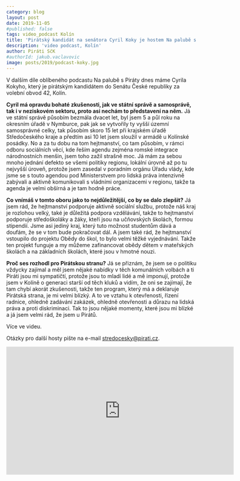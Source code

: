 ```yaml
---
category: blog
layout: post
date: 2019-11-05
#published: false
tags: video_podcast Kolín
title: 'Pirátský kandidát na senátora Cyril Koky je hostem Na palubě s Piráty'
description: 'video podcast, Kolín'
author: Piráti SčK
#authorId: jakub.vaclavovic
image: posts/2019/podcast-koky.jpg
---
```


V dalším díle oblíbeného podcastu Na palubě s Piráty dnes máme Cyrila Kokyho, který je pirátským kandidátem do Senátu České republiky za volební obvod 42, Kolín. 

**Cyril má opravdu bohaté zkušenosti, jak ve státní správě a samosprávě, tak i v neziskovém sektoru, proto asi nechám to představení na něm.**
Já ve státní správě působím bezmála dvacet let, byl jsem 5 a půl roku na okresním úřadě v Nymburce, pak jak se vytvořily ty vyšší územní samosprávné celky, tak působím skoro 15 let při krajském úřadě Středočeského kraje a předtím asi 10 let jsem sloužil v armádě u Kolínské posádky. No a za tu dobu na tom hejtmanství, co tam působím, v rámci odboru sociálních věcí, kde řeším agendu zejména romské integrace národnostních menšin, jsem toho zažil strašně moc. Já mám za sebou mnoho jednání defekto se všemi politiky regionu, lokální úrovně až po tu nejvyšší úroveň, protože jsem zasedal v poradním orgánu Úřadu vlády, kde jsme se s touto agendou pod Ministerstvem pro lidská práva intenzivně zabývali a aktivně komunikovali s vládními organizacemi v regionu, takže ta agenda je velmi obšírná a je tam hodně práce.

**Co vnímáš v tomto oboru jako to nejdůležitější, co by se dalo zlepšit?**
Já jsem rád, že hejtmanství podporuje aktivně sociální službu, protože náš kraj je rozlohou velký, také je důležitá podpora vzdělávání, takže to hejtmanství podporuje středoškoláky a žáky, kteří jsou na učňovských školách, formou stipendií. Jsme asi jediný kraj, který tuto možnost studentům dává a doufám, že se v tom bude pokračovat dál. A jsem také rád, že hejtmanství vstoupilo do projektu Obědy do škol, to bylo velmi těžké vyjednávání. Takže ten projekt funguje a my můžeme zafinancovat obědy dětem v mateřských školách a na základních školách, které jsou v hmotné nouzi.

**Proč ses rozhodl pro Pirátskou stranu?**
Já se přiznám, že jsem se o politiku vždycky zajímal a měl jsem nějaké nabídky v těch komunálních volbách a ti Piráti jsou mi sympatičtí, protože jsou to mladí lidé a mě imponují, protože jsem v Kolíně o generaci starší od těch kluků a vidím, že oni se zajímají, že tam chybí akorát zkušenosti, takže ten program, který má a deklaruje Pirátská strana, je mi velmi blízký. A to ve vztahu k otevřenosti, řízení radnice, ohledně zadávání zakázek, ohledně otevřenosti a důrazu na lidská práva a proti diskriminaci. Tak to jsou nějaké momenty, které jsou mi blízké a já jsem velmi rád, že jsem u Pirátů.

Více ve videu.

Otázky pro další hosty pište na e-mail stredocesky@pirati.cz.

<iframe width="600" height="338" src="https://www.youtube.com/embed/wqeGK-Xobmo" frameborder="0" allow="accelerometer; autoplay; encrypted-media; gyroscope; picture-in-picture" allowfullscreen></iframe>
